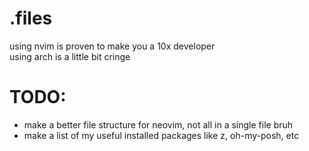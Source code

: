 # .files
using nvim is proven to make you a 10x developer\
using arch is a little bit cringe

# TODO:
- make a better file structure for neovim, not all in a single file bruh
- make a list of my useful installed packages like z, oh-my-posh, etc
